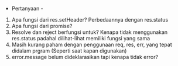 - Pertanyaan - 

1. Apa fungsi dari res.setHeader? Perbedaannya dengan res.status
2. Apa fungsi dari promise?
3. Resolve dan reject berfungsi untuk? Kenapa tidak menggunakan res.status padahal dilihat-lihat memiliki fungsi yang sama
4. Masih kurang paham dengan penggunaan req, res, err, yang tepat didalam prgram (Seperti saat kapan digunakan)
5. error.message belum dideklarasikan tapi kenapa tidak error?